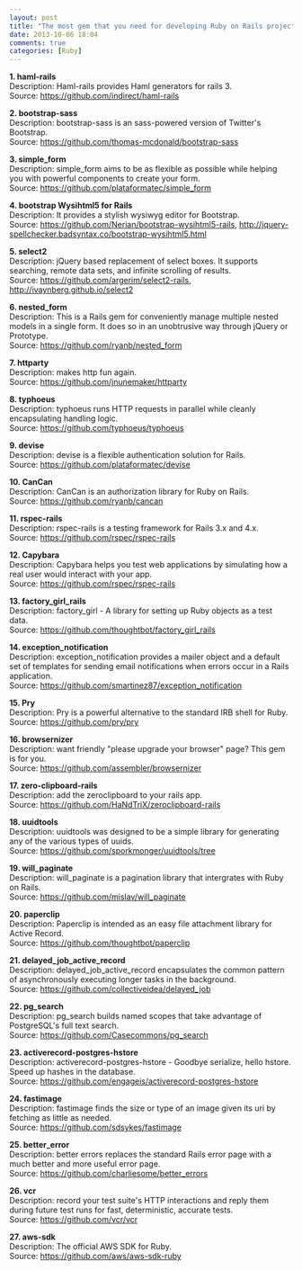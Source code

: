 ```yaml
---
layout: post
title: "The most gem that you need for developing Ruby on Rails project"
date: 2013-10-06 18:04
comments: true
categories: [Ruby]
---
```


<!-- **Content start here** -->
<p>
  <strong>1. haml-rails</strong><br/>
  Description: Haml-rails provides Haml generators for rails 3.<br/>
  Source: <a href="https://github.com/indirect/haml-rails">https://github.com/indirect/haml-rails</a>
</p>
<p>
  <strong>2. bootstrap-sass</strong><br/>
  Description: bootstrap-sass is an sass-powered version of Twitter's Bootstrap.<br/>
  Source: <a href="https://github.com/thomas-mcdonald/bootstrap-sass">https://github.com/thomas-mcdonald/bootstrap-sass</a>
</p>
<p>
  <strong>3. simple_form</strong><br/>
  Description: simple_form aims to be as flexible as possible while helping you with powerful components to create your form.<br/>
  Source: <a href="https://github.com/plataformatec/simple_form">https://github.com/plataformatec/simple_form</a>
</p>
<p>
  <strong>4. bootstrap Wysihtml5 for Rails</strong><br/>
  Description: It provides a stylish wysiwyg editor for Bootstrap.<br/>
  Source: <a href="https://github.com/Nerian/bootstrap-wysihtml5-rails">https://github.com/Nerian/bootstrap-wysihtml5-rails</a>, <a href="http://jquery-spellchecker.badsyntax.co/bootstrap-wysihtml5.html">http://jquery-spellchecker.badsyntax.co/bootstrap-wysihtml5.html</a>
</p>
<p>
  <strong>5. select2</strong><br/>
  Description: jQuery based replacement of select boxes. It supports searching, remote data sets, and infinite scrolling of results.<br/>
  Source: <a href="https://github.com/argerim/select2-rails">https://github.com/argerim/select2-rails</a>, <a href="http://ivaynberg.github.io/select2">http://ivaynberg.github.io/select2</a>
</p>
<p>
  <strong>6. nested_form</strong><br/>
  Description: This is a Rails gem for conveniently manage multiple nested models in a single form. It does so in an unobtrusive way through jQuery or Prototype.<br/>
  Source: <a href="https://github.com/ryanb/nested_form">https://github.com/ryanb/nested_form</a>
</p>
<p>
  <strong>7. httparty</strong><br/>
  Description: makes http fun again.<br/>
  Source: <a href="https://github.com/jnunemaker/httparty">https://github.com/jnunemaker/httparty</a>
</p>
<p>
  <strong>8. typhoeus</strong><br/>
  Description: typhoeus runs HTTP requests in parallel while cleanly encapsulating handling logic.<br/>
  Source: <a href="https://github.com/typhoeus/typhoeus">https://github.com/typhoeus/typhoeus</a>
</p>
<p>
  <strong>9. devise</strong><br/>
  Description: devise is a flexible authentication solution for Rails.<br/>
  Source: <a href="https://github.com/plataformatec/devise">https://github.com/plataformatec/devise</a>
</p>
<p>
  <strong>10. CanCan</strong><br/>
  Description: CanCan is an authorization library for Ruby on Rails.<br/>
  Source: <a href="https://github.com/ryanb/cancan">https://github.com/ryanb/cancan</a>
</p>
<p>
  <strong>11. rspec-rails</strong><br/>
  Description: rspec-rails is a testing framework for Rails 3.x and 4.x.<br/>
  Source: <a href="https://github.com/rspec/rspec-rails">https://github.com/rspec/rspec-rails</a>
</p>
<p>
  <strong>12. Capybara</strong><br/>
  Description: Capybara helps you test web applications by simulating how a real user would interact with your app.<br/>
  Source: <a href="https://github.com/rspec/rspec-rails">https://github.com/rspec/rspec-rails</a>
</p>
<p>
  <strong>13. factory_girl_rails</strong><br/>
  Description: factory_girl - A library for setting up Ruby objects as a test data.<br/>
  Source: <a href="https://github.com/thoughtbot/factory_girl_rails">https://github.com/thoughtbot/factory_girl_rails</a>
</p>
<p>
  <strong>14. exception_notification</strong><br/>
  Description: exception_notification provides a mailer object and a default set of templates for sending email notifications when errors occur in a Rails application.<br/>
  Source: <a href="https://github.com/smartinez87/exception_notification">https://github.com/smartinez87/exception_notification</a>
</p>
<p>
  <strong>15. Pry</strong><br/>
  Description: Pry is a powerful alternative to the standard IRB shell for Ruby.<br/>
  Source: <a href="https://github.com/pry/pry">https://github.com/pry/pry</a>
</p>
<p>
  <strong>16. browsernizer</strong><br/>
  Description: want friendly "please upgrade your browser" page? This gem is for you.<br/>
  Source: <a href="https://github.com/assembler/browsernizer">https://github.com/assembler/browsernizer</a>
</p>
<p>
  <strong>17. zero-clipboard-rails</strong><br/>
  Description: add the zeroclipboard to your rails app.<br/>
  Source: <a href="https://github.com/HaNdTriX/zeroclipboard-rails">https://github.com/HaNdTriX/zeroclipboard-rails</a>
</p>
<p>
  <strong>18. uuidtools</strong><br/>
  Description: uuidtools was designed to be a simple library for generating any of the various types of uuids.<br/>
  Source: <a href="https://github.com/sporkmonger/uuidtools/tree/">https://github.com/sporkmonger/uuidtools/tree</a>
</p>
<p>
  <strong>19. will_paginate</strong><br/>
  Description: will_paginate is a pagination library that intergrates with Ruby on Rails.<br/>
  Source: <a href="https://github.com/mislav/will_paginate">https://github.com/mislav/will_paginate</a>
</p>
<p>
  <strong>20. paperclip</strong><br/>
  Description: Paperclip is intended as an easy file attachment library for Active Record.<br/>
  Source: <a href="https://github.com/thoughtbot/paperclip">https://github.com/thoughtbot/paperclip</a>
</p>
<p>
  <strong>21. delayed_job_active_record</strong><br/>
  Description: delayed_job_active_record encapsulates the common pattern of asynchronously executing longer tasks in the background.<br/>
  Source: <a href="https://github.com/collectiveidea/delayed_job">https://github.com/collectiveidea/delayed_job</a>
</p>
<p>
  <strong>22. pg_search</strong><br/>
  Description: pg_search builds named scopes that take advantage of PostgreSQL's full text search.<br/>
  Source: <a href="https://github.com/Casecommons/pg_search">https://github.com/Casecommons/pg_search</a>
</p>
<p>
  <strong>23. activerecord-postgres-hstore</strong><br/>
  Description: activerecord-postgres-hstore - Goodbye serialize, hello hstore. Speed up hashes in the database.<br/>
  Source: <a href="https://github.com/engageis/activerecord-postgres-hstore">https://github.com/engageis/activerecord-postgres-hstore</a>
</p>
<p>
  <strong>24. fastimage</strong><br/>
  Description: fastimage finds the size or type of an image given its uri by fetching as little as needed.<br/>
  Source: <a href="https://github.com/sdsykes/fastimage">https://github.com/sdsykes/fastimage</a>
</p>
<p>
  <strong>25. better_error</strong><br/>
  Description: better errors replaces the standard Rails error page with a much better and more useful error page.<br/>
  Source: <a href="https://github.com/charliesome/better_errors">https://github.com/charliesome/better_errors</a>
</p>
<p>
  <strong>26. vcr</strong><br/>
  Description: record your test suite's HTTP interactions and reply them during future test runs for fast, deterministic, accurate tests.<br/>
  Source: <a href="https://github.com/vcr/vcr">https://github.com/vcr/vcr</a>
</p>
<p>
  <strong>27. aws-sdk</strong><br/>
  Description: The official AWS SDK for Ruby.<br/>
  Source: <a href="https://github.com/aws/aws-sdk-ruby">https://github.com/aws/aws-sdk-ruby</a>
</p>